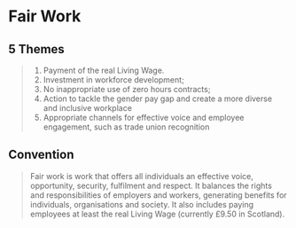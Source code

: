 # Fair Work

## 5 Themes
> 1. Payment of the real Living Wage.
> 2. Investment in workforce development;
> 3. No inappropriate use of zero hours contracts;
> 4. Action to tackle the gender pay gap and create a more diverse and inclusive workplace 
> 5. Appropriate channels for effective voice and employee engagement, such as trade union recognition 

## Convention
> Fair work is work that offers all individuals an effective voice, opportunity, security, fulfilment and respect. It balances the rights and responsibilities of employers and workers, generating benefits for individuals, organisations and society. It also includes paying employees at least the real Living Wage (currently £9.50 in Scotland). 
   
